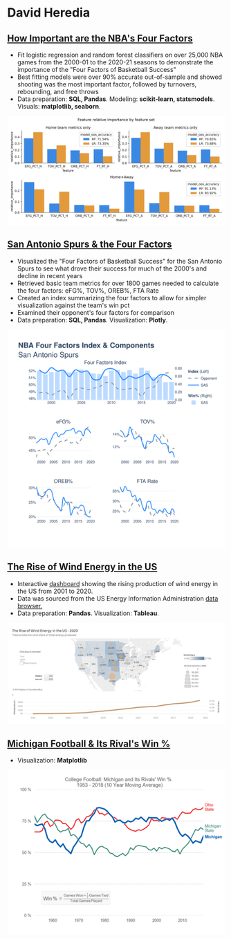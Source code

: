 # David Heredia

## [How Important are the NBA's Four Factors](https://github.com/david-heredia/portfolio-projects/tree/main/nba-factors-weights-analysis)
- Fit logistic regression and random forest classifiers on over 25,000 NBA games from the 2000-01 to the 2020-21 seasons to demonstrate the importance of the "Four Factors of Basketball Success"
- Best fitting models were over 90% accurate out-of-sample and showed shooting was the most important factor, followed by turnovers, rebounding, and free throws
- Data preparation: **SQL, Pandas**. Modeling: **scikit-learn, statsmodels**. Visuals: **matplotlib, seaborn**.

![](/nba-factors-analysis/relimp.svg)

## [San Antonio Spurs & the Four Factors](https://github.com/david-heredia/portfolio-projects/tree/main/nba-four-factors)
- Visualized the "Four Factors of Basketball Success" for the San Antonio Spurs to see what drove their success for much of the 2000's and decline in recent years
- Retrieved basic team metrics for over 1800 games needed to calculate the four factors: eFG%, TOV%, OREB%, FTA Rate
- Created an index summarizing the four factors to allow for simpler visualization against the team's win pct
- Examined their opponent's four factors for comparison
- Data preparation: **SQL, Pandas**. Visualization: **Plotly**.

![](/nba-factors-viz/ffindex.svg)

## [The Rise of Wind Energy in the US](https://github.com/david-heredia/portfolio-projects/tree/main/us-wind)
- Interactive [dashboard](https://public.tableau.com/views/USWindProduction/USWindEnergy?:language=en-US&:display_count=n&:origin=viz_share_link) showing the rising production of wind energy in the US from 2001 to 2020.
- Data was sourced from the US Energy Information Administration [data browser.](https://www.eia.gov/electricity/data/browser/)
- Data preparation: **Pandas**. Visualization: **Tableau**.

![](/us-wind/US-Wind-Energy.png)

## [Michigan Football & Its Rival's Win %](https://github.com/david-heredia/portfolio-projects/tree/main/michigan-football)
- Visualization: **Matplotlib**

![](/michigan-football/michigan-football-winpct.jpg)

